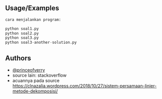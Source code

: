 ## Usage/Examples

```python
cara menjalankan program:

python soal1.py
python soal2.py
python soal3.py
python soal3-another-solution.py
```

## Authors

- [@princeofverry](https://www.github.com/princeofverry)
- source lain: stackoverflow
- acuannya pada source https://clnazalia.wordpress.com/2018/10/27/sistem-persamaan-linier-metode-dekomposisi/
